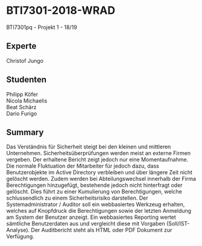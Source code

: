 # BTI7301-2018-WRAD
BTI7301pq - Projekt 1 - 18/19

## Experte
Christof Jungo

## Studenten
Philipp Köfer<br>
Nicola Michaelis<br>
Beat Schärz<br>
Dario Furigo

## Summary
Das Verständnis für Sicherheit steigt bei den kleinen und mittleren Unternehmen. Sicherheitsüberprüfungen werden meist an externe Firmen vergeben. Der erhaltene Bericht zeigt jedoch nur eine Momentaufnahme. Die normale Fluktuation der Mitarbeiter für jedoch dazu, dass Benutzerobjekte im Active Directory verbleiben und über längere Zeit nicht gelöscht werden.
Zudem werden bei Abteilungswechsel innerhalb der Firma Berechtigungen hinzugefügt, bestehende jedoch nicht hinterfragt oder gelöscht. Dies führt zu einer Kumulierung von Berechtigungen, welche schlussendlich zu einem Sicherheitsrisiko darstellen. Der Systemadministrator / Auditor soll ein webbasiertes Werkzeug erhalten, welches auf Knopfdruck die Berechtigungen sowie der letzten Anmeldung am System der Benutzer anzeigt. Ein webbasiertes Reporting wertet sämtliche Benutzerdaten aus und
vergleicht diese mit Vorgaben (Soll/IST-Analyse). Der Auditbericht steht als HTML oder PDF Dokument zur Verfügung.
